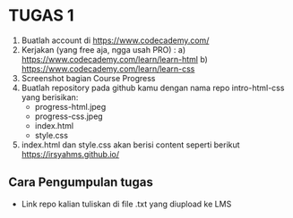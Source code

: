 # TUGAS 1
1. Buatlah account di https://www.codecademy.com/
2. Kerjakan (yang free aja, ngga usah PRO) :
   a) https://www.codecademy.com/learn/learn-html 
   b) https://www.codecademy.com/learn/learn-css
3. Screenshot bagian Course Progress 
4. Buatlah repository pada github kamu dengan nama repo intro-html-css yang berisikan:
    - progress-html.jpeg
    - progress-css.jpeg
    - index.html
    - style.css
5. index.html dan style.css akan berisi content seperti berikut https://irsyahms.github.io/

## Cara Pengumpulan tugas
- Link repo kalian tuliskan di file .txt yang diupload ke LMS

